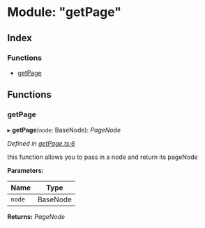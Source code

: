 
# Module: "getPage"

## Index

### Functions

* [getPage](_getpage_.md#getpage)

## Functions

###  getPage

▸ **getPage**(`node`: BaseNode): *PageNode*

*Defined in [getPage.ts:6](https://github.com/figma-plugin-helper-functions/figma-plugin-helpers/blob/48d6a43/src/helpers/getPage.ts#L6)*

this function allows you to pass in a node and return its pageNode

**Parameters:**

Name | Type |
------ | ------ |
`node` | BaseNode |

**Returns:** *PageNode*
